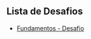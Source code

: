 ## Lista de Desafios

- [Fundamentos - Desafio](https://github.com/Wilson-99/bootcamp-datascience-desafios/tree/main/Fundamentos)
